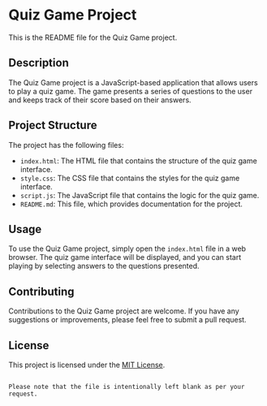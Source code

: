 # Quiz Game Project

This is the README file for the Quiz Game project.

## Description

The Quiz Game project is a JavaScript-based application that allows users to play a quiz game. The game presents a series of questions to the user and keeps track of their score based on their answers.

## Project Structure

The project has the following files:

- `index.html`: The HTML file that contains the structure of the quiz game interface.
- `style.css`: The CSS file that contains the styles for the quiz game interface.
- `script.js`: The JavaScript file that contains the logic for the quiz game.
- `README.md`: This file, which provides documentation for the project.

## Usage

To use the Quiz Game project, simply open the `index.html` file in a web browser. The quiz game interface will be displayed, and you can start playing by selecting answers to the questions presented.

## Contributing

Contributions to the Quiz Game project are welcome. If you have any suggestions or improvements, please feel free to submit a pull request.

## License

This project is licensed under the [MIT License](LICENSE).
```

Please note that the file is intentionally left blank as per your request.